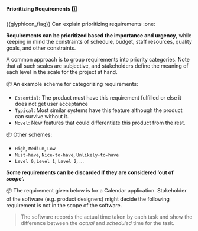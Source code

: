 <div id="title">

#### Prioritizing Requirements :one:

</div>
<span id="outcomes">{{glyphicon_flag}} Can explain prioritizing requirements :one:</span>

<div id="body">

**Requirements can be prioritized based the importance and urgency**, while keeping in mind the constraints of schedule, budget, staff resources, quality goals, and other constraints.

A common approach is to group requirements into priority categories. Note that all such scales are subjective, and stakeholders define the meaning of each level in the scale for the project at hand.

<tip-box> 

:package: An example scheme for categorizing requirements:

* `Essential`:  The product must have this requirement fulfilled or else it does not get user acceptance
* `Typical`:  Most similar systems have this feature although the product can survive without it.
* `Novel`: New features that could differentiate this product from the rest.

:package: Other schemes:

* `High`, `Medium`, `Low`
* `Must-have`, `Nice-to-have`, `Unlikely-to-have`
* `Level 0`, `Level 1`, `Level 2`, ...

</tip-box>

**Some requirements can be discarded if they are considered ‘out of _<tooltip content="the extent to which the software features should go">scope</tooltip>_’.**

<tip-box> 

:package: The requirement given below is for a Calendar application. Stakeholder of the software (e.g. product designers) might decide the following requirement is not in the scope of the software.

>The software records the actual time taken by each task and show the difference between the _actual_ and _scheduled_ time for the task.

</tip-box>

</div>

<div id="extras">
</div>